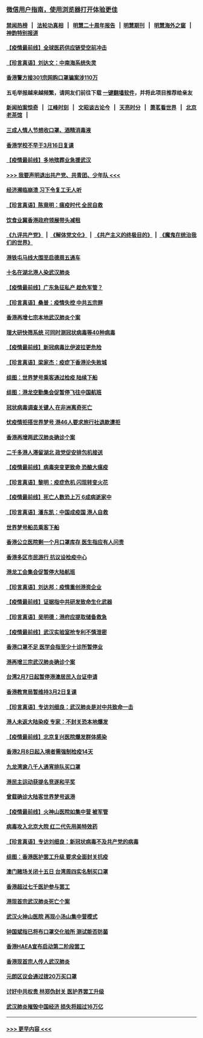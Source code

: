 ### [微信用户指南，使用浏览器打开体验更佳](https://github.com/gfw-breaker/banned-news1/blob/master/indexes/wechat-guide.md?t=0)
#### [禁闻热榜](热点新闻.md?t=0)  &nbsp;&nbsp;|&nbsp;&nbsp; [法轮功真相](https://github.com/gfw-breaker/truth/blob/master/README.md?t=0) &nbsp;&nbsp;|&nbsp;&nbsp; [明慧二十周年报告](https://github.com/gfw-breaker/mh-reports/blob/master/README.md?t=0) &nbsp;&nbsp;|&nbsp;&nbsp;[明慧期刊](https://github.com/gfw-breaker/mh-qikan) &nbsp;&nbsp;|&nbsp;&nbsp; [明慧海外之窗](https://github.com/gfw-breaker/mh-news/blob/master/README.md?t=0) &nbsp;&nbsp;|&nbsp;&nbsp; [神韵特别报道](https://github.com/gfw-breaker/mh-news/blob/master/shenyun.md?t=0)
#### [【疫情最前线】全球医药供应链受空前冲击](../pages/nsc415/n11869614.md?t=02160733) 
#### [【珍言真语】刘达文：中南海系统失灵](../pages/nsc415/n11869465.md?t=02160733) 
#### [香港警方接301宗网购口罩骗案涉110万](../pages/nsc415/n11867572.md?t=02160733) 
#### 五毛举报越来越频繁，请网友们前往下载 [一键翻墙软件](https://github.com/gfw-breaker/ssr-accounts)，并将此项目推荐给亲友
#### [新闻拍案惊奇](https://github.com/gfw-breaker/banned-news1/blob/master/pages/link4.md) &nbsp;&nbsp;|&nbsp;&nbsp; [江峰时刻](https://github.com/gfw-breaker/banned-news1/blob/master/pages/link4.md) &nbsp;&nbsp;|&nbsp;&nbsp; [文昭谈古论今](https://github.com/gfw-breaker/banned-news1/blob/master/pages/link4.md) &nbsp;&nbsp;|&nbsp;&nbsp; [天亮时分](https://github.com/gfw-breaker/banned-news1/blob/master/pages/link4.md) &nbsp;&nbsp;|&nbsp;&nbsp; [萧茗看世界](https://github.com/gfw-breaker/banned-news1/blob/master/pages/link4.md) &nbsp;&nbsp;|&nbsp;&nbsp; [北京老茶馆](https://github.com/gfw-breaker/banned-news1/blob/master/pages/link4.md) &nbsp;&nbsp;|&nbsp;&nbsp; 
#### [三成人情人节想收口罩、酒精消毒液](../pages/nsc415/n11867523.md?t=02160733) 
#### [香港学校不早于3月16日复课](../pages/nsc415/n11867498.md?t=02160733) 
#### [【疫情最前线】多地殡葬业急援武汉](../pages/nsc415/n11866914.md?t=02160733) 
#### [>>> 我要声明退出共产党、共青团、少年队 <<<](https://github.com/begood0513/goodnews/blob/master/quit/letter.md) 
#### [经济濒临崩溃 习下令复工无人听](../pages/nsc415/n11867269.md?t=02160733) 
#### [【珍言真语】陈竟明：瘟疫时代 全民自救](../pages/nsc415/n11866765.md?t=02160733) 
#### [饮食业冀香港政府领展带头减租](../pages/nsc415/n11864876.md?t=02160733) 
#### [《九评共产党》](https://github.com/begood0513/9ping.md/blob/master/README.md) &nbsp;|&nbsp; [《解体党文化》](../../../../jtdwh.md/blob/master/README.md)  &nbsp;|&nbsp; [《共产主义的终极目的》](../../../../gczydzjmd.md/blob/master/README.md) &nbsp;|&nbsp; [《魔鬼在统治我们的世界》](../../../../mgztzwmdsj.md/blob/master/README.md) 
#### [港铁屯马线大围至启德周五通车](../pages/nsc415/n11864842.md?t=02160733) 
#### [十名在湖北港人染武汉肺炎](../pages/nsc415/n11864807.md?t=02160733) 
#### [【疫情最前线】广东急征私产 趁危军管？](../pages/nsc415/n11864205.md?t=02160733) 
#### [【珍言真语】桑普：疫情失控 中共五宗罪](../pages/nsc415/n11864157.md?t=02160733) 
#### [香港再增七宗本地武汉肺炎个案](../pages/nsc415/n11862405.md?t=02160733) 
#### [理大研快筛系统 可同时测冠状病毒等40种病毒](../pages/nsc415/n11862376.md?t=02160733) 
#### [【疫情最前线】新冠病毒比伊波拉更危险](../pages/nsc415/n11862199.md?t=02160733) 
#### [【珍言真语】梁家杰：疫症下香港沦失败城](../pages/nsc415/n11861588.md?t=02160733) 
#### [组图：世界梦号乘客通过检疫 陆续下船](../pages/nsc415/n11858302.md?t=02160733) 
#### [组图：港龙空勤集会促暂停飞往中国航班](../pages/nsc415/n11858190.md?t=02160733) 
#### [冠状病毒调查关键人 在非洲离奇死亡](../pages/nsc415/n11859798.md?t=02160733) 
#### [忧疫情拒搭世界梦号 港46人要求旅行社退款遭拒](../pages/nsc415/n11859849.md?t=02160733) 
#### [香港再增两武汉肺炎确诊个案](../pages/nsc415/n11859833.md?t=02160733) 
#### [二千多港人滞留湖北 政党促安排包机接送](../pages/nsc415/n11859831.md?t=02160733) 
#### [【疫情最前线】病毒突变更致命 恐酿大瘟疫](../pages/nsc415/n11859604.md?t=02160733) 
#### [【珍言真语】黎明：疫症危机 闪现转变火花](../pages/nsc415/n11859199.md?t=02160733) 
#### [【疫情最前线】死亡人数恐上万 6成病逝家中](../pages/nsc415/n11856687.md?t=02160733) 
#### [【珍言真语】潘东凯：中国成疫国 港人自救](../pages/nsc415/n11856962.md?t=02160733) 
#### [世界梦号船员乘客下船](../pages/nsc415/n11856883.md?t=02160733) 
#### [香港公立医院剩一个月口罩库存 医生指应有人问责](../pages/nsc415/n11856875.md?t=02160733) 
#### [香港多区市民游行 抗议设检疫中心](../pages/nsc415/n11856866.md?t=02160733) 
#### [港龙工会集会促暂停大陆航班](../pages/nsc415/n11856840.md?t=02160733) 
#### [【珍言真语】刘达邦：疫情重创港资企业](../pages/nsc415/n11854274.md?t=02160733) 
#### [【疫情最前线】证据指中共研发致命生化武器](../pages/nsc415/n11853087.md?t=02160733) 
#### [【珍言真语】吴明德：港府应提取储备救急](../pages/nsc415/n11852734.md?t=02160733) 
#### [【疫情最前线】武汉实验室抢专利不慎泄密](../pages/nsc415/n11850310.md?t=02160733) 
#### [香港口罩不足 医学会指至少十诊所暂停业](../pages/nsc415/n11850301.md?t=02160733) 
#### [港再增三宗武汉肺炎确诊个案](../pages/nsc415/n11850328.md?t=02160733) 
#### [台湾2月7日起暂停港澳居民入台证申请](../pages/nsc415/n11850304.md?t=02160733) 
#### [香港教育局暂维持3月2日复课](../pages/nsc415/n11850260.md?t=02160733) 
#### [【珍言真语】专访刘细良：武汉肺炎是对中共致命一击](../pages/nsc415/n11849934.md?t=02160733) 
#### [港人未返大陆染疫 专家：不封关恐本地爆发](../pages/nsc415/n11848021.md?t=02160733) 
#### [【疫情最前线】北京复兴医院爆发群体感染](../pages/nsc415/n11847626.md?t=02160733) 
#### [香港2月8日起入境者需强制检疫14天](../pages/nsc415/n11847658.md?t=02160733) 
#### [九龙湾逾八千人通宵排队买口罩](../pages/nsc415/n11847647.md?t=02160733) 
#### [港民主运动获提名竞逐和平奖](../pages/nsc415/n11847633.md?t=02160733) 
#### [曾载确诊大陆客世界梦号返港](../pages/nsc415/n11847608.md?t=02160733) 
#### [【疫情最前线】火神山医院如集中营 被军管](../pages/nsc415/n11847524.md?t=02160733) 
#### [病毒攻入北京大院 红二代先用美特效药](../pages/nsc415/n11847427.md?t=02160733) 
#### [【珍言真语】专访刘细良：新冠状病毒不及共产党的病毒](../pages/nsc415/n11847164.md?t=02160733) 
#### [组图：香港医护罢工升级 要求全面封关抗疫](../pages/nsc415/n11844107.md?t=02160733) 
#### [澳门赌场关闭十五日 台湾周四实名制买口罩](../pages/nsc415/n11845083.md?t=02160733) 
#### [香港超过七千医护参与罢工](../pages/nsc415/n11845051.md?t=02160733) 
#### [港现首宗武汉肺炎死亡个案](../pages/nsc415/n11844998.md?t=02160733) 
#### [武汉火神山医院 再现小汤山集中营模式](../pages/nsc415/n11844763.md?t=02160733) 
#### [钟国斌指已将布口罩交化验所 测试能否防菌](../pages/nsc415/n11842783.md?t=02160733) 
#### [香港HAEA宣布启动第二阶段罢工](../pages/nsc415/n11842723.md?t=02160733) 
#### [香港现首宗人传人武汉肺炎](../pages/nsc415/n11842766.md?t=02160733) 
#### [元朗区议会通过拨20万买口罩](../pages/nsc415/n11842754.md?t=02160733) 
#### [讨好中共权贵 林郑伪封关 医护界罢工升级](../pages/nsc415/n11842359.md?t=02160733) 
#### [武汉肺炎摧毁中国经济 损失将超过16万亿](../pages/nsc415/n11839723.md?t=02160733) 

----
#### [ >>> 更早内容 <<< ](../indexes/nsc415-earlier.md)
